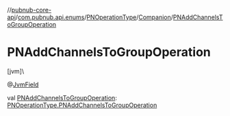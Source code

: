 //[pubnub-core-api](../../../../index.md)/[com.pubnub.api.enums](../../index.md)/[PNOperationType](../index.md)/[Companion](index.md)/[PNAddChannelsToGroupOperation](-p-n-add-channels-to-group-operation.md)

# PNAddChannelsToGroupOperation

[jvm]\

@[JvmField](https://kotlinlang.org/api/latest/jvm/stdlib/kotlin.jvm/-jvm-field/index.html)

val [PNAddChannelsToGroupOperation](-p-n-add-channels-to-group-operation.md): [PNOperationType.PNAddChannelsToGroupOperation](../-p-n-add-channels-to-group-operation/index.md)
